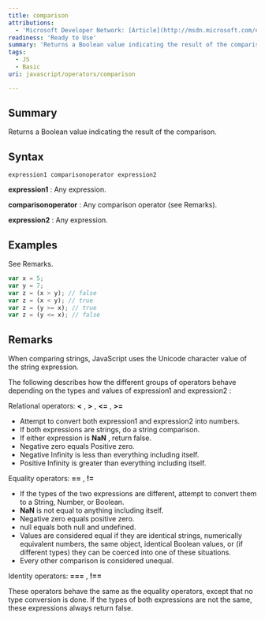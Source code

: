 ```yaml
---
title: comparison
attributions:
  - 'Microsoft Developer Network: [Article](http://msdn.microsoft.com/en-us/library/ie/ky6fyhws(v=vs.94).aspx)'
readiness: 'Ready to Use'
summary: 'Returns a Boolean value indicating the result of the comparison.'
tags:
  - JS
  - Basic
uri: javascript/operators/comparison

---
```

## Summary

Returns a Boolean value indicating the result of the comparison.

## Syntax

    expression1 comparisonoperator expression2

**expression1**
:   Any expression.

**comparisonoperator**
:   Any comparison operator (see Remarks).

**expression2**
:   Any expression.

## Examples

See Remarks.

``` js
var x = 5;
var y = 7;
var z = (x > y); // false
var z = (x < y); // true
var z = (y >= x); // true
var z = (y <= x); // false
```

## Remarks

When comparing strings, JavaScript uses the Unicode character value of the string expression.

The following describes how the different groups of operators behave depending on the types and values of expression1 and expression2 :

Relational operators: **\<** , **\>** , **\<=** , **\>=**

-   Attempt to convert both expression1 and expression2 into numbers.
-   If both expressions are strings, do a string comparison.
-   If either expression is **NaN** , return false.
-   Negative zero equals Positive zero.
-   Negative Infinity is less than everything including itself.
-   Positive Infinity is greater than everything including itself.

Equality operators: **==** , **!=**

-   If the types of the two expressions are different, attempt to convert them to a String, Number, or Boolean.
-   **NaN** is not equal to anything including itself.
-   Negative zero equals positive zero.
-   null equals both null and undefined.
-   Values are considered equal if they are identical strings, numerically equivalent numbers, the same object, identical Boolean values, or (if different types) they can be coerced into one of these situations.
-   Every other comparison is considered unequal.

Identity operators: **===** , **!==**

These operators behave the same as the equality operators, except that no type conversion is done. If the types of both expressions are not the same, these expressions always return false.

